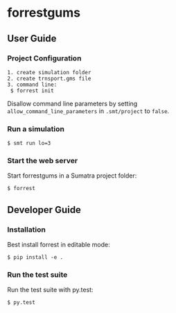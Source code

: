 # forrestgums

## User Guide

### Project Configuration
	
	1. create simulation folder
	2. create trnsport.gms file
	3. command line: 
     $ forrest init

Disallow command line parameters by setting `allow_command_line_parameters`
in `.smt/project` to `false`.

### Run a simulation

    $ smt run lo=3

### Start the web server

Start forrestgums in a Sumatra project folder:

    $ forrest

## Developer Guide

### Installation

Best install forrest in editable mode:

    $ pip install -e .

### Run the test suite

Run the test suite with py.test:

    $ py.test
